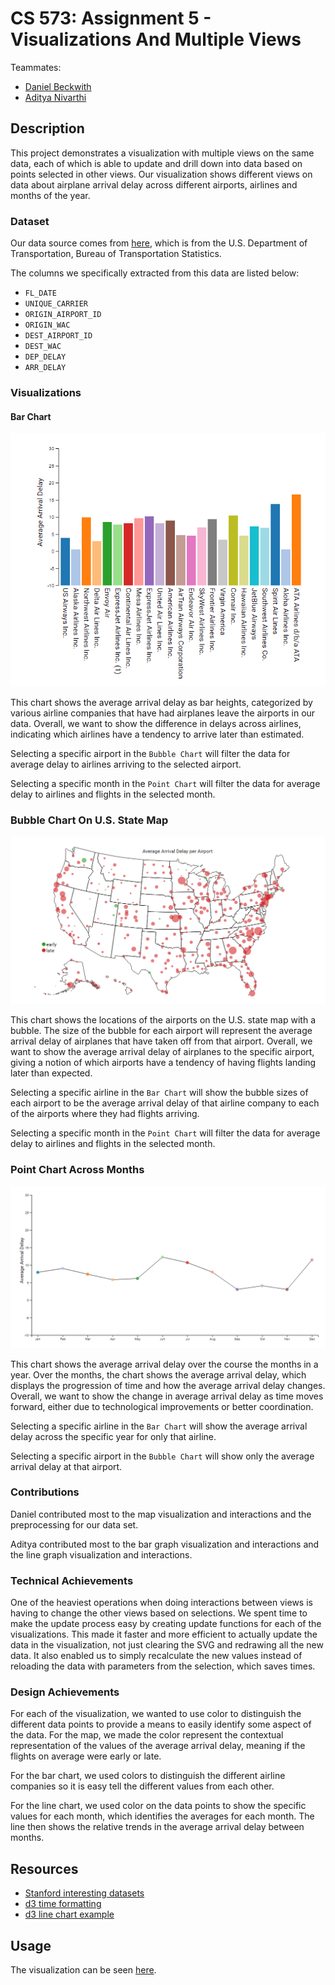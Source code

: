 CS 573: Assignment 5 - Visualizations And Multiple Views
===============================

Teammates:
* [Daniel Beckwith](https://github.com/dbeckwith)
* [Aditya Nivarthi](https://github.com/SIZMW)

## Description
This project demonstrates a visualization with multiple views on the same data, each of which is able to update and drill down into data based on points selected in other views. Our visualization shows different views on data about airplane arrival delay across different airports, airlines and months of the year.

### Dataset
Our data source comes from [here](http://www.transtats.bts.gov/DL_SelectFields.asp?Table_ID=236), which is from the U.S. Department of Transportation, Bureau of Transportation Statistics.

The columns we specifically extracted from this data are listed below:
* `FL_DATE`
* `UNIQUE_CARRIER`
* `ORIGIN_AIRPORT_ID`
* `ORIGIN_WAC`
* `DEST_AIRPORT_ID`
* `DEST_WAC`
* `DEP_DELAY`
* `ARR_DELAY`

### Visualizations
#### Bar Chart
![Bar Chart](/img/bar-chart.png)

This chart shows the average arrival delay as bar heights, categorized by various airline companies that have had airplanes leave the airports in our data. Overall, we want to show the difference in delays across airlines, indicating which airlines have a tendency to arrive later than estimated.

Selecting a specific airport in the `Bubble Chart` will filter the data for average delay to airlines arriving to the selected airport.

Selecting a specific month in the `Point Chart` will filter the data for average delay to airlines and flights in the selected month.

### Bubble Chart On U.S. State Map
![Bubble Map](/img/bubble-map.png)

This chart shows the locations of the airports on the U.S. state map with a bubble. The size of the bubble for each airport will represent the average arrival delay of airplanes that have taken off from that airport. Overall, we want to show the average arrival delay of airplanes to the specific airport, giving a notion of which airports have a tendency of having flights landing later than expected.

Selecting a specific airline in the `Bar Chart` will show the bubble sizes of each airport to be the average arrival delay of that airline company to each of the airports where they had flights arriving.

Selecting a specific month in the `Point Chart` will filter the data for average delay to airlines and flights in the selected month.

### Point Chart Across Months
![Point Chart](/img/point-chart.png)

This chart shows the average arrival delay over the course the months in a year. Over the months, the chart shows the average arrival delay, which displays the progression of time and how the average arrival delay changes. Overall, we want to show the change in average arrival delay as time moves forward, either due to technological improvements or better coordination.

Selecting a specific airline in the `Bar Chart` will show the average arrival delay across the specific year for only that airline.

Selecting a specific airport in the `Bubble Chart` will show only the average arrival delay at that airport.

### Contributions
Daniel contributed most to the map visualization and interactions and the preprocessing for our data set.

Aditya contributed most to the bar graph visualization and interactions and the line graph visualization and interactions.

### Technical Achievements
One of the heaviest operations when doing interactions between views is having to change the other views based on selections. We spent time to make the update process easy by creating update functions for each of the visualizations. This made it faster and more efficient to actually update the data in the visualization, not just clearing the SVG and redrawing all the new data. It also enabled us to simply recalculate the new values instead of reloading the data with parameters from the selection, which saves times.

### Design Achievements
For each of the visualization, we wanted to use color to distinguish the different data points to provide a means to easily identify some aspect of the data. For the map, we made the color represent the contextual representation of the values of the average arrival delay, meaning if the flights on average were early or late.

For the bar chart, we used colors to distinguish the different airline companies so it is easy tell the different values from each other.

For the line chart, we used color on the data points to show the specific values for each month, which identifies the averages for each month. The line then shows the relative trends in the average arrival delay between months.

## Resources
* [Stanford interesting datasets](http://cjlab.stanford.edu/2015/09/30/lab-launch-and-data-sets/)
* [d3 time formatting](http://bl.ocks.org/zanarmstrong/ca0adb7e426c12c06a95)
* [d3 line chart example](https://bl.ocks.org/mbostock/3883245)

## Usage
The visualization can be seen [here](https://sizmw.github.io/05-MapsAndViews/).
